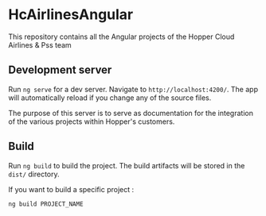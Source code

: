 # HcAirlinesAngular

This repository contains all the Angular projects of the Hopper Cloud Airlines & Pss team

## Development server

Run `ng serve` for a dev server. Navigate to `http://localhost:4200/`. The app will automatically reload if you change any of the source files.

The purpose of this server is to serve as documentation for the integration of the various projects within Hopper's customers.

## Build

Run `ng build` to build the project. The build artifacts will be stored in the `dist/` directory.

If you want to build a specific project :

`ng build PROJECT_NAME`